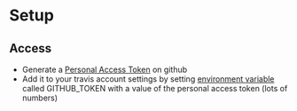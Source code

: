 # Setup

## Access

- Generate a [Personal Access Token](https://docs.travis-ci.com/user/deployment/pages/) on github
- Add it to your travis account settings by setting [environment variable](https://docs.travis-ci.com/user/environment-variables#Defining-Variables-in-Repository-Settings) called GITHUB_TOKEN with a value of the personal access token (lots of numbers)
